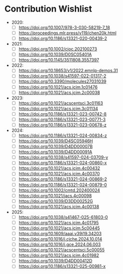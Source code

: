 # Contribution Wishlist
- 2020:
  - [ ] https://doi.org/10.1007/978-3-030-58219-7_18
  - [ ] https://proceedings.mlr.press/v119/chen20k.html
  - [ ] https://doi.org/10.1186/s13321-020-00439-2

- 2021:
  - [ ] https://doi.org/10.1002/cjoc.202100273
  - [ ] https://doi.org/10.1039/D0SC05401A
  - [ ] https://doi.org/10.1145/3511808.3557397

- 2022:
  - [ ] https://doi.org/10.18653/v1/2022.emnlp-demos.31
  - [ ] https://doi.org/10.1038/s41597-022-01317-2
  - [ ] https://doi.org/10.3390/molecules27031039
  - [ ] https://doi.org/10.1021/acs.jcim.1c01476
  - [ ] https://doi.org/10.1021/acs.jcim.2c00038

- 2023:
  - [ ] https://doi.org/10.1021/acscentsci.3c01163
  - [ ] https://doi.org/10.1021/acs.jcim.3c01134
  - [ ] https://doi.org/10.1186/s13321-023-00742-8
  - [ ] https://doi.org/10.1186/s13321-023-00771-3
  - [ ] https://doi.org/10.1186/s13321-023-00678-z

- 2024:
  - [ ] https://doi.org/10.1186/s13321-024-00834-z
  - [ ] https://doi.org/10.1039/D4SC05946H
  - [ ] https://doi.org/10.1039/D4DD00007B
  - [ ] https://doi.org/10.1039/D4DD00091A
  - [ ] https://doi.org/10.1038/s41597-024-03709-y
  - [ ] https://doi.org/10.1186/s13321-024-00860-x
  - [ ] https://doi.org/10.1021/acs.jcim.4c00432
  - [ ] https://doi.org/10.1021/acs.jcim.4c00370
  - [ ] https://doi.org/10.1186/s13321-024-00869-2
  - [ ] https://doi.org/10.1186/s13321-024-00879-0
  - [ ] https://doi.org/10.1002/cmtd.202400024
  - [ ] https://doi.org/10.1021/jacs.4c00098
  - [ ] https://doi.org/10.1039/D3DD00252G
  - [ ] https://doi.org/10.1021/acs.jcim.4c00138

- 2025:
  - [ ] https://doi.org/10.1038/s41467-025-61803-0
  - [ ] https://doi.org/10.1021/acs.jcim.4c01795
  - [ ] https://doi.org/10.1021/acs.jcim.5c00445
  - [ ] https://doi.org/10.1609/aaai.v39i19.34203
  - [ ] https://doi.org/10.1016/j.cjche.2024.10.014
  - [ ] https://doi.org/10.1016/j.gce.2024.06.003
  - [ ] https://doi.org/10.1021/acscentsci.5c00055
  - [ ] https://doi.org/10.1021/acs.jcim.4c01982
  - [ ] https://doi.org/10.1039/D4DD00412D
  - [ ] https://doi.org/10.1186/s13321-025-00981-x
